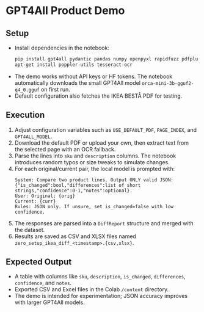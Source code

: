 # GPT4All Product Demo

## Setup
- Install dependencies in the notebook:
  ```bash
  pip install gpt4all pydantic pandas numpy openpyxl rapidfuzz pdfplumber pillow pytesseract pdf2image requests
  apt-get install poppler-utils tesseract-ocr
  ```
- The demo works without API keys or HF tokens. The notebook automatically downloads the small GPT4All model `orca-mini-3b-gguf2-q4_0.gguf` on first run.
- Default configuration also fetches the IKEA BESTÅ PDF for testing.

## Execution
1. Adjust configuration variables such as `USE_DEFAULT_PDF`, `PAGE_INDEX`, and `GPT4ALL_MODEL`.
2. Download the default PDF or upload your own, then extract text from the selected page with an OCR fallback.
3. Parse the lines into `sku` and `description` columns. The notebook introduces random typos or size tweaks to simulate changes.
4. For each original/current pair, the local model is prompted with:
   ```
   System: Compare two product lines. Output ONLY valid JSON: {"is_changed":bool,"differences":list of short strings,"confidence":0-1,"notes":optional}.
   User: Original: {orig}
   Current: {curr}
   Rules: JSON only. If unsure, set is_changed=false with low confidence.
   ```
5. The responses are parsed into a `DiffReport` structure and merged with the dataset.
6. Results are saved as CSV and XLSX files named `zero_setup_ikea_diff_<timestamp>.{csv,xlsx}`.

## Expected Output
- A table with columns like `sku`, `description`, `is_changed`, `differences`, `confidence`, and `notes`.
- Exported CSV and Excel files in the Colab `/content` directory.
- The demo is intended for experimentation; JSON accuracy improves with larger GPT4All models.

